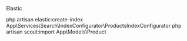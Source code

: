Elastic

php artisan elastic:create-index App\\Services\\Search\\IndexConfigurator\\ProductsIndexConfigurator
php artisan scout:import App\\Models\\Product

